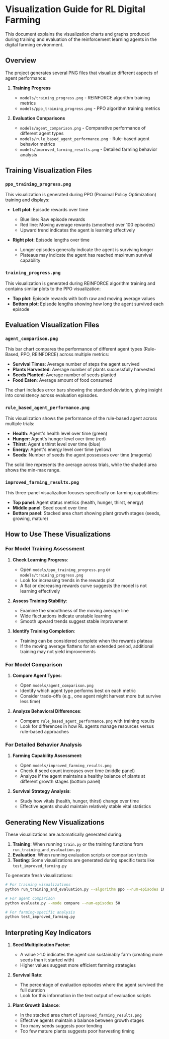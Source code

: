 # Visualization Guide for RL Digital Farming

This document explains the visualization charts and graphs produced during training and evaluation of the reinforcement learning agents in the digital farming environment.

## Overview

The project generates several PNG files that visualize different aspects of agent performance:

1. **Training Progress**
   - `models/training_progress.png` - REINFORCE algorithm training metrics
   - `models/ppo_training_progress.png` - PPO algorithm training metrics

2. **Evaluation Comparisons**
   - `models/agent_comparison.png` - Comparative performance of different agent types
   - `models/rule_based_agent_performance.png` - Rule-based agent behavior metrics
   - `models/improved_farming_results.png` - Detailed farming behavior analysis

## Training Visualization Files

### `ppo_training_progress.png`

This visualization is generated during PPO (Proximal Policy Optimization) training and displays:

- **Left plot**: Episode rewards over time
  - Blue line: Raw episode rewards
  - Red line: Moving average rewards (smoothed over 100 episodes)
  - Upward trend indicates the agent is learning effectively

- **Right plot**: Episode lengths over time
  - Longer episodes generally indicate the agent is surviving longer
  - Plateaus may indicate the agent has reached maximum survival capability

### `training_progress.png`

This visualization is generated during REINFORCE algorithm training and contains similar plots to the PPO visualization:

- **Top plot**: Episode rewards with both raw and moving average values
- **Bottom plot**: Episode lengths showing how long the agent survived each episode

## Evaluation Visualization Files

### `agent_comparison.png`

This bar chart compares the performance of different agent types (Rule-Based, PPO, REINFORCE) across multiple metrics:

- **Survival Times**: Average number of steps the agent survived
- **Plants Harvested**: Average number of plants successfully harvested
- **Seeds Planted**: Average number of seeds planted
- **Food Eaten**: Average amount of food consumed

The chart includes error bars showing the standard deviation, giving insight into consistency across evaluation episodes.

### `rule_based_agent_performance.png`

This visualization shows the performance of the rule-based agent across multiple trials:

- **Health**: Agent's health level over time (green)
- **Hunger**: Agent's hunger level over time (red)
- **Thirst**: Agent's thirst level over time (blue)
- **Energy**: Agent's energy level over time (yellow)
- **Seeds**: Number of seeds the agent possesses over time (magenta)

The solid line represents the average across trials, while the shaded area shows the min-max range.

### `improved_farming_results.png`

This three-panel visualization focuses specifically on farming capabilities:

- **Top panel**: Agent status metrics (health, hunger, thirst, energy)
- **Middle panel**: Seed count over time
- **Bottom panel**: Stacked area chart showing plant growth stages (seeds, growing, mature)

## How to Use These Visualizations

### For Model Training Assessment

1. **Check Learning Progress**:
   - Open `models/ppo_training_progress.png` or `models/training_progress.png`
   - Look for increasing trends in the rewards plot
   - A flat or decreasing rewards curve suggests the model is not learning effectively

2. **Assess Training Stability**:
   - Examine the smoothness of the moving average line
   - Wide fluctuations indicate unstable learning
   - Smooth upward trends suggest stable improvement

3. **Identify Training Completion**:
   - Training can be considered complete when the rewards plateau
   - If the moving average flattens for an extended period, additional training may not yield improvements

### For Model Comparison

1. **Compare Agent Types**:
   - Open `models/agent_comparison.png`
   - Identify which agent type performs best on each metric
   - Consider trade-offs (e.g., one agent might harvest more but survive less time)

2. **Analyze Behavioral Differences**:
   - Compare `rule_based_agent_performance.png` with training results
   - Look for differences in how RL agents manage resources versus rule-based approaches

### For Detailed Behavior Analysis

1. **Farming Capability Assessment**:
   - Open `models/improved_farming_results.png`
   - Check if seed count increases over time (middle panel)
   - Analyze if the agent maintains a healthy balance of plants at different growth stages (bottom panel)

2. **Survival Strategy Analysis**:
   - Study how vitals (health, hunger, thirst) change over time
   - Effective agents should maintain relatively stable vital statistics 

## Generating New Visualizations

These visualizations are automatically generated during:

1. **Training**: When running `train.py` or the training functions from `run_training_and_evaluation.py`
2. **Evaluation**: When running evaluation scripts or comparison tests
3. **Testing**: Some visualizations are generated during specific tests like `test_improved_farming.py`

To generate fresh visualizations:

```bash
# For training visualizations
python run_training_and_evaluation.py --algorithm ppo --num-episodes 1000

# For agent comparison
python evaluate.py --mode compare --num-episodes 50

# For farming-specific analysis
python test_improved_farming.py
```

## Interpreting Key Indicators

1. **Seed Multiplication Factor**:
   - A value >1.0 indicates the agent can sustainably farm (creating more seeds than it started with)
   - Higher values suggest more efficient farming strategies

2. **Survival Rate**:
   - The percentage of evaluation episodes where the agent survived the full duration
   - Look for this information in the text output of evaluation scripts

3. **Plant Growth Balance**:
   - In the stacked area chart of `improved_farming_results.png`
   - Effective agents maintain a balance between growth stages
   - Too many seeds suggests poor tending
   - Too few mature plants suggests poor harvesting timing 